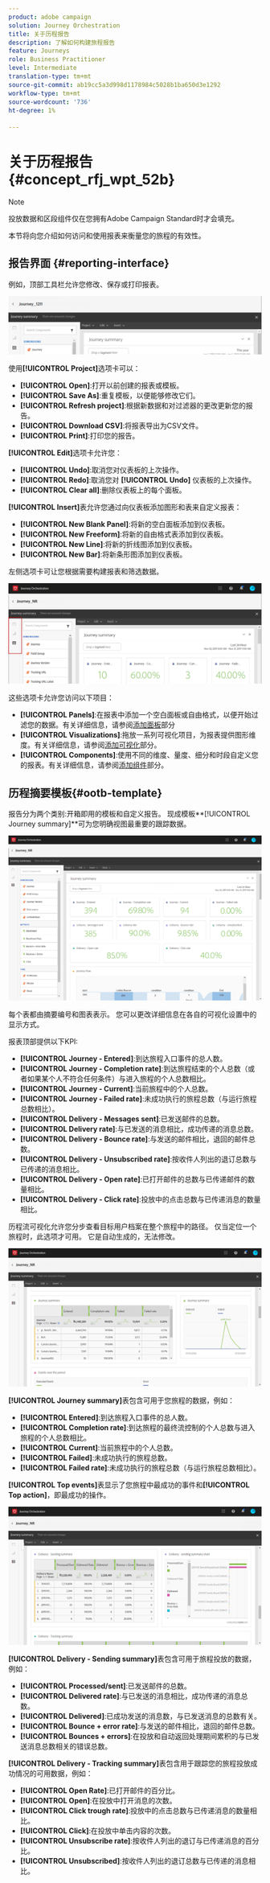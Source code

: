 ```yaml
---
product: adobe campaign
solution: Journey Orchestration
title: 关于历程报告
description: 了解如何构建旅程报告
feature: Journeys
role: Business Practitioner
level: Intermediate
translation-type: tm+mt
source-git-commit: ab19cc5a3d998d1178984c5028b1ba650d3e1292
workflow-type: tm+mt
source-wordcount: '736'
ht-degree: 1%

---
```



# 关于历程报告 {#concept_rfj_wpt_52b}

>[!NOTE]
>
>投放数据和区段组件仅在您拥有Adobe Campaign Standard时才会填充。

本节将向您介绍如何访问和使用报表来衡量您的旅程的有效性。

## 报告界面 {#reporting-interface}

例如，顶部工具栏允许您修改、保存或打印报表。

![](../assets/dynamic_report_toolbar.png)

使用&#x200B;**[!UICONTROL Project]**&#x200B;选项卡可以：

* **[!UICONTROL Open]**:打开以前创建的报表或模板。
* **[!UICONTROL Save As]**:重复模板，以便能够修改它们。
* **[!UICONTROL Refresh project]**:根据新数据和对过滤器的更改更新您的报告。
* **[!UICONTROL Download CSV]**:将报表导出为CSV文件。
* **[!UICONTROL Print]**:打印您的报告。

**[!UICONTROL Edit]**&#x200B;选项卡允许您：

* **[!UICONTROL Undo]**:取消您对仪表板的上次操作。
* **[!UICONTROL Redo]**:取消您对 **[!UICONTROL Undo]** 仪表板的上次操作。
* **[!UICONTROL Clear all]**:删除仪表板上的每个面板。

**[!UICONTROL Insert]**&#x200B;表允许您通过向仪表板添加图形和表来自定义报表：

* **[!UICONTROL New Blank Panel]**:将新的空白面板添加到仪表板。
* **[!UICONTROL New Freeform]**:将新的自由格式表添加到仪表板。
* **[!UICONTROL New Line]**:将新的折线图添加到仪表板。
* **[!UICONTROL New Bar]**:将新条形图添加到仪表板。

左侧选项卡可让您根据需要构建报表和筛选数据。

![](../assets/dynamic_report_interface.png)

这些选项卡允许您访问以下项目：

* **[!UICONTROL Panels]**:在报表中添加一个空白面板或自由格式，以便开始过滤您的数据。有关详细信息，请参阅[添加面板](../reporting/creating-your-journey-reports.md#adding-panels)部分
* **[!UICONTROL Visualizations]**:拖放一系列可视化项目，为报表提供图形维度。有关详细信息，请参阅[添加可视化](../reporting/creating-your-journey-reports.md#adding-visualizations)部分。
* **[!UICONTROL Components]**:使用不同的维度、量度、细分和时段自定义您的报表。有关详细信息，请参阅[添加组件](../reporting/creating-your-journey-reports.md#adding-components)部分。

## 历程摘要模板{#ootb-template}

报告分为两个类别:开箱即用的模板和自定义报告。
现成模板**[!UICONTROL Journey summary]**&#x200B;可为您明确视图最重要的跟踪数据。

![](../assets/dynamic_report_journey_8.png)

每个表都由摘要编号和图表表示。 您可以更改详细信息在各自的可视化设置中的显示方式。

报表顶部提供以下KPI:

* **[!UICONTROL Journey - Entered]**:到达旅程入口事件的总人数。
* **[!UICONTROL Journey - Completion rate]**:到达旅程结束的个人总数（或者如果某个人不符合任何条件）与进入旅程的个人总数相比。
* **[!UICONTROL Journey - Current]**:当前旅程中的个人总数。
* **[!UICONTROL Journey - Failed rate]**:未成功执行的旅程总数（与运行旅程总数相比）。
* **[!UICONTROL Delivery - Messages sent]**:已发送邮件的总数。
* **[!UICONTROL Delivery rate]**:与已发送的消息相比，成功传递的消息总数。
* **[!UICONTROL Delivery - Bounce rate]**:与发送的邮件相比，退回的邮件总数。
* **[!UICONTROL Delivery - Unsubscribed rate]**:按收件人列出的退订总数与已传递的消息相比。
* **[!UICONTROL Delivery - Open rate]**:已打开邮件的总数与已传递邮件的数量相比。
* **[!UICONTROL Delivery - Click rate]**:投放中的点击总数与已传递消息的数量相比。

历程流可视化允许您分步查看目标用户档案在整个旅程中的路径。 仅当定位一个旅程时，此选项才可用。 它是自动生成的，无法修改。

![](../assets/dynamic_report_journey_10.png)

**[!UICONTROL Journey summary]**&#x200B;表包含可用于您旅程的数据，例如：

* **[!UICONTROL Entered]**:到达旅程入口事件的总人数。
* **[!UICONTROL Completion rate]**:到达旅程的最终流控制的个人总数与进入旅程的个人总数相比。
* **[!UICONTROL Current]**:当前旅程中的个人总数。
* **[!UICONTROL Failed]**:未成功执行的旅程总数。
* **[!UICONTROL Failed rate]**:未成功执行的旅程总数（与运行旅程总数相比）。

**[!UICONTROL Top events]**&#x200B;表显示了您旅程中最成功的事件和&#x200B;**[!UICONTROL Top action]**，即最成功的操作。

![](../assets/dynamic_report_journey_11.png)

**[!UICONTROL Delivery - Sending summary]**&#x200B;表包含可用于旅程投放的数据，例如：

* **[!UICONTROL Processed/sent]**:已发送邮件的总数。
* **[!UICONTROL Delivered rate]**:与已发送的消息相比，成功传递的消息总数。
* **[!UICONTROL Delivered]**:已成功发送的消息数，与已发送消息的总数有关。
* **[!UICONTROL Bounce + error rate]**:与发送的邮件相比，退回的邮件总数。
* **[!UICONTROL Bounces + errors]**:在投放和自动返回处理期间累积的与已发送消息总数相关的错误总数。

**[!UICONTROL Delivery - Tracking summary]**&#x200B;表包含用于跟踪您的旅程投放成功情况的可用数据，例如：

* **[!UICONTROL Open Rate]**:已打开邮件的百分比。
* **[!UICONTROL Open]**:在投放中打开消息的次数。
* **[!UICONTROL Click trough rate]**:投放中的点击总数与已传递消息的数量相比。
* **[!UICONTROL Click]**:在投放中单击内容的次数。
* **[!UICONTROL Unsubscribe rate]**:按收件人列出的退订与已传递消息的百分比。
* **[!UICONTROL Unsubscribed]**:按收件人列出的退订总数与已传递的消息相比。
